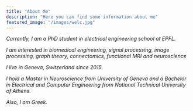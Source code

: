 ```yaml
---
title: "About Me"
description: "Here you can find some information about me"
featured_image: "/images/welc.jpg"
---
```


_Currently, I am a PhD student in electrical engineering school at EPFL._

_I am interested in biomedical engineering, signal processing, image processing, graph theory, connectomics, functional MRI and neuroscience_

_I live in Geneva, Switzerland since 2015._

_I hold a Master in Neuroscience from University of Geneva and a Bachelor in Electrical and Computer Engineering from National Technical University of Athens._

_Also, I am Greek._
